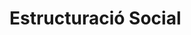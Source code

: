 <!-- TITLE: Estructuració Social -->
<!-- SUBTITLE: Estructuració Social -->

# Estructuració Social